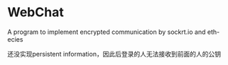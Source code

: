 # WebChat
A program to implement encrypted communication by sockrt.io and eth-ecies 

还没实现persistent information，因此后登录的人无法接收到前面的人的公钥
